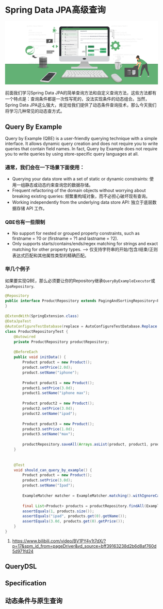# Spring Data JPA高级查询

![spring-data-jap-query](../../images/spring-data/spring-jpa-query.webp)

前面我们学习Spring Data JPA的简单查询方法和自定义查询方法，这些方法都有一个特点是：查询条件都是一次性写死的，没法实现条件的动态组合。当然，Spring Data JPA这么强大，肯定给我们提供了动态条件查询技术，那么今天我们将学习几种常见的动态查方式。

## Query By Example

Query by Example (QBE) is a user-friendly querying technique with a simple interface. It allows dynamic query creation and does not require you to write queries that contain field names. In fact, Query by Example does not require you to write queries by using store-specific query languages at all.

### 通常，我们会在一下场景下面使用：
* Querying your data store with a set of static or dynamic constraints: 使用一组静态或动态约束查询您的数据存储。
* Frequent refactoring of the domain objects without worrying about breaking existing queries: 频繁重构域对象，而不必担心破坏现有查询。
* Working independently from the underlying data store API: 独立于底层数据存储 API 工作。

### QBE也有一些限制
* No support for nested or grouped property constraints, such as firstname = ?0 or (firstname = ?1 and lastname = ?2).
* Only supports starts/contains/ends/regex matching for strings and exact matching for other property types.
--> 仅支持字符串的开始/包含/结束/正则表达式匹配和其他属性类型的精确匹配。

### 举几个例子

如果要实现QBE，那么必须要让你的Repository继承`QueryByExampleExecutor`或`JpaRepository`.

```java
@Repository
public interface ProductRepository extends PagingAndSortingRepository<Product, Long>, QueryByExampleExecutor<Product> {
}

@ExtendWith(SpringExtension.class)
@DataJpaTest
@AutoConfigureTestDatabase(replace = AutoConfigureTestDatabase.Replace.NONE)
class ProductRepositoryTest {
    @Autowired
    private ProductRepository productRepository;

    @BeforeEach
    public void initData() {
        Product product = new Product();
        product.setPrice(2.0d);
        product.setName("iphone");

        Product product1 = new Product();
        product1.setPrice(3.0d);
        product1.setName("iphone max");

        Product product2 = new Product();
        product2.setPrice(3.0d);
        product2.setName("ipad");

        Product product3 = new Product();
        product3.setPrice(1.0d);
        product3.setName("max");

        productRepository.saveAll(Arrays.asList(product, product1, product2, product3));
    }


    @Test
    void should_can_query_by_example() {
        Product product = new Product();
        product.setPrice(3.0d);
        product.setName("Ipad");

        ExampleMatcher matcher = ExampleMatcher.matching().withIgnoreCase("name").withStringMatcher(ExampleMatcher.StringMatcher.STARTING);

        final List<Product> products = productRepository.findAll(Example.of(product, matcher));
        assertEquals(1, products.size());
        assertEquals("ipad", products.get(0).getName());
        assertEquals(3.0d, products.get(0).getPrice());
    }
}
```

1. https://www.bilibili.com/video/BV1PY4y1t7dX/?p=17&spm_id_from=pageDriver&vd_source=bff39163238d2b6d8af760d5d971fd24
## QueryDSL

## Specification

## 动态条件与原生查询

